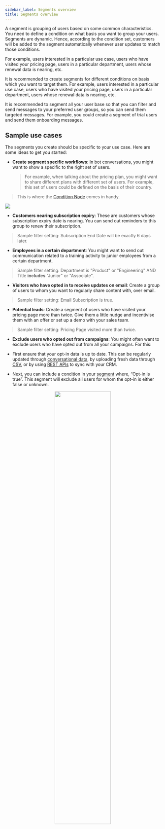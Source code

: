 ```yaml
---
sidebar_label: Segments overview
title: Segments overview
---
```


A segment is grouping of users based on some common characteristics. You need to define a condition on what basis you want to group your users. Segments are dynamic. Hence, according to the condition set, customers will be added to the segment automatically whenever user updates to match those conditions.


For example, users interested in a particular use case, users who have visited your pricing page, users in a particular department, users whose renewal data is nearing, etc.

It is recommended to create segments for different conditions on basis which you want to target them. For example, users interested in a particular use case, users who have visited your pricing page, users in a particular department, users whose renewal data is nearing, etc.

It is recommended to segment all your user base so that you can filter and send messages to your preferred user  groups, so you can send them targeted messages. For example, you could create a segment of trial users and send them onboarding messages.


## Sample use cases

The segments you create should be specific to your use case. Here are some ideas to get you started:

- **Create segment specific workflows**: In bot conversations, you might want to show a specific to the right set of users.

   > For example, when talking about the pricing plan, you might want to share different plans with different set of users. For example, this set of users could be defined on the basis of their country.
> 
   > This is where the [Condition Node](https://docs.yellow.ai/docs/platform_concepts/studio/build/nodes/logic-nodes#1-if--condition) comes in handy.

   ![](https://i.imgur.com/h75l167.png)
 
-  **Customers nearing subscription expiry**: These are customers whose subscription expiry date is nearing. You can send out reminders to this group to renew their subscription. 
> Sample filter setting:  Subscription End Date will be exactly 6 days later.

  
-  **Employees in a certain department**: You might want to send out communication related to a training activity to junior employees from a certain department. 
> Sample filter setting: Department is "Product" or "Engineering" AND Title **includes** "Junior" or "Associate".

-  **Visitors who have opted in to receive updates on email**: Create a group of users to whom you want to regularly share content with, over email. 
> Sample filter setting: Email Subscription is true.

-  **Potential leads**: Create a segment of users who have visited your pricing page more than twice. Give them a little nudge and incentivise them with an offer or set up a demo with your sales team. 
> Sample filter setting: Pricing Page visited more than twice.

- **Exclude users who opted out from campaigns**: You might often want to exclude users who have opted out from all your campaigns. For this:

-   First ensure that your opt-in data is up to date. This can be regularly updated through  [conversational data](https://docs.yellow.ai/docs/platform_concepts/engagement/cdp/enriching_user_profiles/builder_capture_data/), by uploading fresh data through  [CSV](https://docs.yellow.ai/docs/platform_concepts/engagement/cdp/enriching_user_profiles/create_audience_group_csv), or by using  [REST APIs](https://docs.yellow.ai/docs/platform_concepts/engagement/cdp/enriching_user_profiles/send_user_data_event_rest_api/)  to sync with your CRM.
-   Next, you can include a condition in your  [segment](https://docs.yellow.ai/docs/platform_concepts/engagement/cdp/user_data/targeted_segments/)  where, “Opt-in is true”. This segment will exclude all users for whom the opt-in is either false or unknown.

<center><img src="https://i.imgur.com/xr4X98S.png" width="60%"/></center>